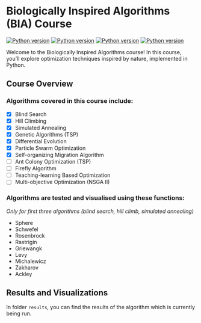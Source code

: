 # Biologically Inspired Algorithms (BIA) Course

[![Python version](https://img.shields.io/badge/python-3.12-blue.svg)](https://python.org)
[![Python version](https://img.shields.io/github/commit-activity/m/rcMarty/BioFusion)](https://github.com/rcMarty/BioFusion/graphs/commit-activity)
[![Python version](https://img.shields.io/badge/now_results_of-SOMA-purple.svg)]()
[![Python version](https://img.shields.io/badge/now_working_on-Ant_colony_Optimalization_(TSP)-orange.svg)]()

Welcome to the Biologically Inspired Algorithms course! In this course, you’ll explore optimization techniques inspired
by nature, implemented in Python.

## Course Overview

### Algorithms covered in this course include:

- [x] Blind Search
- [x] Hill Climbing
- [x] Simulated Annealing
- [x] Genetic Algorithms (TSP)
- [x] Differential Evolution
- [x] Particle Swarm Optimization
- [x] Self-organizing Migration Algorithm
- [ ] Ant Colony Optimization (TSP)
- [ ] Firefly Algorithm
- [ ] Teaching-learning Based Optimization
- [ ] Multi-objective Optimization (NSGA II)

### Algorithms are tested and visualised using these functions:

*Only for first three algorithms (blind search, hill climb, simulated annealing)*

- Sphere
- Schwefel
- Rosenbrock
- Rastrigin
- Griewangk
- Levy
- Michalewicz
- Zakharov
- Ackley

## Results and Visualizations

In folder `results`, you can find the results of the algorithm which is currently being run.
